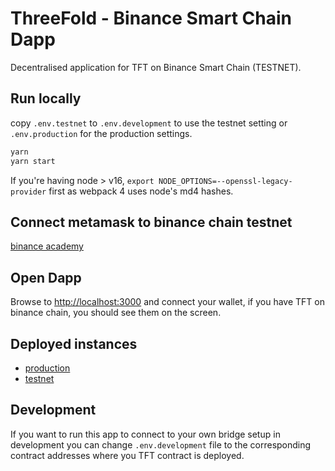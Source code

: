 # ThreeFold - Binance Smart Chain Dapp

Decentralised application for TFT on Binance Smart Chain (TESTNET).

## Run locally

copy `.env.testnet` to `.env.development` to use the testnet setting or `.env.production` for the production settings.

```sh
yarn
yarn start
```

If you're having node > v16, `export NODE_OPTIONS=--openssl-legacy-provider` first as webpack 4 uses node's md4 hashes.

## Connect metamask to binance chain testnet

[binance academy](https://academy.binance.com/nl/articles/connecting-metamask-to-binance-smart-chain)

## Open Dapp

Browse to [http://localhost:3000](http://localhost:3000) and connect your wallet, if you have TFT on binance chain, you should see them on the screen.

## Deployed instances

- [production](https://bridge.bsc.threefold.io/)
- [testnet](https://bridge.testnet.threefold.io/)

## Development

If you want to run this app to connect to your own bridge setup in development you can change `.env.development` file to the corresponding contract addresses where you TFT contract is deployed.
